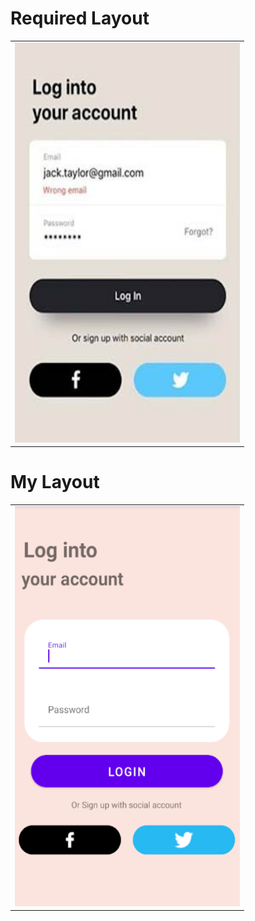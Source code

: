 # Required Layout
<table>
  <tr>
    <td> <img src="https://github.com/rukon-uddin/CSE-438-Smartphone-application-development/blob/main/Assignment%201/Login%20Panel/assets/req.png?raw=true"  alt="1" width = 360px height = 640px ></td>
  </tr>
</table>

# My Layout
<table>
  <tr>
    <td> <img src="https://github.com/rukon-uddin/CSE-438-Smartphone-application-development/blob/main/Assignment%201/Login%20Panel/assets/1.png?raw=true"  alt="1" width = 360px height = 640px ></td>
   </tr> 
</table>